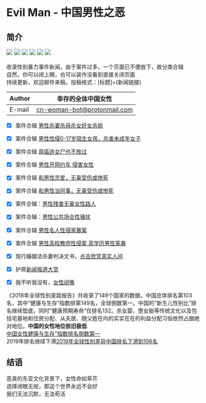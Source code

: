 # Evil Man - 中国男性之恶
## 简介
![](https://img.shields.io/badge/%E5%A5%B3%E7%AB%A5-%E4%BF%9D%E6%8A%A4-blue)
![](https://img.shields.io/badge/%E5%A4%BA%E5%91%BD-%E6%81%8B%E7%88%B1-red)
![](https://img.shields.io/badge/%E9%AB%98%E6%A0%A1-%E6%80%A7%E4%BE%B5-orange)
![](https://img.shields.io/badge/-%E6%80%A7%E9%AA%9A%E6%89%B0-lightgrey)
![](https://img.shields.io/badge/%E5%A9%9A%E5%A5%B3-%E5%AE%B6%E6%9A%B4-blueviolet)
![](https://img.shields.io/badge/%E7%BD%91%E7%BA%A6%E8%BD%A6-%E5%AE%89%E5%85%A8-brightgreen)<br>
<br>收录性别暴力事件新闻，由于案件过多，一个页面已不便放下，故分类合辑<br>
自然，你可以闭上眼，也可以装作没看到直接关闭页面<br>
持续更新，欢迎邮件来稿。投稿格式：[标题]+(新闻链接)<br>

|Author|幸存的全体中国女性|
|---|---
|E-mail|cn-woman-bot@protonmail.com


-[x] 案件合辑 [男性杀妻杀母杀女奸女杀姐](/evil-man/杀妻杀母杀女杀姐案.md)<br>
-[x] 案件合辑 [男性性侵0-17岁陌生女孩，杀害未成年女子](/evil-man/性侵女童，杀害未成年女性.md)<br>
-[x] 案件合辑 [屌癌连女尸也不放过 ](/evil-man/女尸也不放过.md)<br>
-[x] 案件合辑 [男性开网约车 侵害女性](/evil-man/网约车安全.md)<br>
-[x] 案件合辑 [和男性恋爱，无辜受伤或惨死 ](/evil-man/甜甜的恋爱轮到你了.md)<br>
-[x] 案件合辑 [和男性当同事，无辜受伤或惨死 ](/evil-man/和屌癌当同事，无辜惨死.md)<br>
-[x] 案件合辑：[男性残害无辜女性路人 ](/evil-man/残害无辜的女性路人.md)<br>
-[x] 案件合辑：[男性公共场合性骚扰 ](/evil-man/公共场合的性骚扰.md)<br>
-[x] 案件合辑 [男性名人性侵家暴案](/evil-man/名人性侵家暴案.md)<br>
-[x] 案件合辑 [男性高校教师性侵案 高学历男性家暴](/evil-man/高学历、教授性侵案)<br>

-[x] 现行婚姻法杀妻判决文书，[点击欣赏真实人间](/evil-man/判决文书举例.md)<br>
-[x] 护屌[新闻报道大赏](/evil-man/护屌新闻大赏.md)<br>
-[x] 我不听我没有，[女性闭嘴](/evil-man/受害者为女，故不了了之.md)<br>

《2018年全球性别差距报告》共收录了149个国家的数据，中国总体排名第103名，其中“健康与生存”指数排第149名，全球倒数第一。中国的“新生儿性别比”排名继续垫底，同时“健康预期寿命”仅排名132。杀女婴、堕女胎等传统文化以及包括宅基地和住房分配、从夫居、随父姓在内的实实在在的利益分配习俗依然占据绝对地位。**中国的女性地位依旧极低**<br>
[中国女性健康与生存”指数排名倒数第一](http://www.sohu.com/a/283028937_617289)<br>
2019年排名继续下滑[2019年全球性别差异中国排名下滑到106名](http://web.anyv.net/index.php/article-3853459)<br>

## 结语 

恶臭的东亚文化背景下，女性命如草芥<br>
选择闭眼无视，那这个世界永远不会好<br>
我们无法沉默，无法苟活<br>
